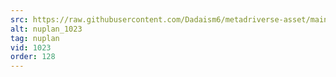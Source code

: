 ```yaml
---
src: https://raw.githubusercontent.com/Dadaism6/metadriverse-asset/main/script-nuplan-output-newcompressed/nuplan_1023.mp4
alt: nuplan_1023
tag: nuplan
vid: 1023
order: 128
---
```


